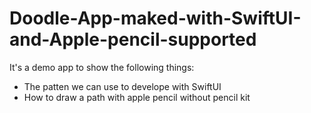 # Doodle-App-maked-with-SwiftUI-and-Apple-pencil-supported

It's a demo app to show the following things:
- The patten we can use to develope with SwiftUI
- How to draw a path with apple pencil without pencil kit
